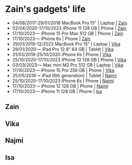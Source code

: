 # Zain's gadgets' life

- 04/08/2017-29/01/2018 MacBook Pro 15" | Laptop | [Zain](#zain)
- 02/04/2020-17/10/2023 iPhone 11 128 GB | Phone | [Zain](#zain)
- 17/10/2023-~ iPhone 15 Pro Max 512 GB | Phone | [Zain](#zain)
- 17/10/2023-~ iPhone 6s | Phone | [Zain](#zain)
- 29/01/2018-12/2022 MacBook Pro 15" | Laptop | [Vika](#vika)
- 29/01/2020-~ iPad Pro 12.9" 64 GB | Tablet | [Vika](#vika)
- 31/03/2018-25/10/2020 iPhone 6s | Phone | [Vika](#vika)
- 25/10/2020-17/10/2023 iPhone 12 128 GB | Phone | [Vika](#vika)
- 03/03/2023-~ Mac mini M2 Pro 512 GB | Laptop | [Vika](#vika)
- 17/10/2023-~ iPhone 15 Pro 256 GB | Phone | [Vika](#vika)
- 25/05/2018-~ iPad (6th generation) | Tablet | [Najmi](#najmi)
- 25/10/2020-17/10/2023 iPhone 6s | Phone | [Najmi](#najmi)
- 17/10/2023-~ iPhone 12 128 GB | Phone | [Najmi](#najmi)
- 17/10/2023-~ iPhone 11 128 GB | Phone | [Isa](#isa)

## Zain

## Vika

## Najmi

## Isa
